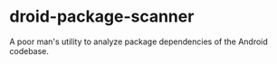 # droid-package-scanner

A poor man's utility to analyze package dependencies of the Android codebase.
